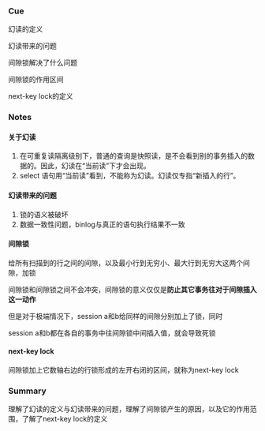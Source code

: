 ### Cue

幻读的定义

幻读带来的问题

间隙锁解决了什么问题

间隙锁的作用区间

next-key lock的定义

### Notes

#### 关于幻读

1. 在可重复读隔离级别下，普通的查询是快照读，是不会看到别的事务插入的数据的。因此，幻读在“当前读”下才会出现。
2. select 语句用“当前读”看到，不能称为幻读。幻读仅专指“新插入的行”。

#### 幻读带来的问题

1. 锁的语义被破坏
2. 数据一致性问题，binlog与真正的语句执行结果不一致

#### 间隙锁

给所有扫描到的行之间的间隙，以及最小行到无穷小、最大行到无穷大这两个间隙，加锁

间隙锁和间隙锁之间不会冲突，间隙锁的意义仅仅是**防止其它事务往对于间隙插入这一动作**

但是对于极端情况下，session a和b给同样的间隙分别加上了锁，同时

session a和b都在各自的事务中往间隙锁中间插入值，就会导致死锁

#### next-key lock

间隙锁加上它数轴右边的行锁形成的左开右闭的区间，就称为next-key lock



### Summary

理解了幻读的定义与幻读带来的问题，理解了间隙锁产生的原因，以及它的作用范围，了解了next-key lock的定义
